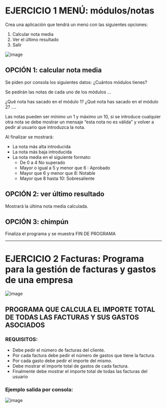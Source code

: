 # EJERCICIO 1 MENÚ: módulos/notas
Crea una aplicación que tendrá un menú con las siguientes opciones:
  1. Calcular nota media
  2. Ver el último resultado
  3. Salir

     
![image](https://github.com/user-attachments/assets/a08fbbae-2d30-41e2-9b3d-39e4c5ac56c0)

## OPCIÓN 1: calcular nota media
Se piden por consola los siguientes datos:
¿Cuántos módulos tienes?

Se pedirán las notas de cada uno de los módulos …

¿Qué nota has sacado en el módulo 1?
¿Qué nota has sacado en el módulo 2? ….

Las notas pueden ser mínimo un 1 y máximo un 10, si se introduce cualquier otra nota se debe mostrar un mensaje “esta nota no es válida” y volver a pedir al usuario que introduzca la nota.

Al finalizar se mostrará:
 - La nota más alta introducida
 - La nota más baja introducida
 - La nota media en el siguiente formato:
   - De 0 a 4 No superado
   - Mayor o igual a 5 y menor que 6 : Aprobado
   - Mayor que 6 y menor que 8: Notable
   - Mayor que 8 hasta 10: Sobresaliente

## OPCIÓN 2: ver último resultado
Mostrará la última nota media calculada.

## OPCIÓN 3: chimpún

Finaliza el programa y se muestra FIN DE PROGRAMA

____

# EJERCICIO 2 Facturas: Programa para la gestión de facturas y gastos de una empresa

![image](https://github.com/user-attachments/assets/76146270-2b9d-47e5-9557-2bf8fd997ce2)

## PROGRAMA QUE CALCULA EL IMPORTE TOTAL DE TODAS LAS FACTURAS Y SUS GASTOS ASOCIADOS
 
### REQUISITOS:
  - Debe pedir el número de facturas del cliente.
  - Por cada factura debe pedir el número de gastos que tiene la factura.
  - Por cada gasto debe pedir el importe del mismo.
  - Debe mostrar el importe total de gastos de cada factura.
  - Finalmente debe mostrar el importe total de todas las facturas del usuario
 
 

### Ejemplo salida por consola:

![image](https://github.com/user-attachments/assets/ac132d35-a93e-4da2-afa4-3c10f3ffbb5e)




